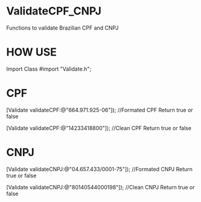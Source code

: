 ValidateCPF_CNPJ
================

Functions to validate Brazilian CPF and CNPJ


HOW USE
=========

Import Class
#import "Validate.h";


CPF
==========
[Validate validateCPF:@"664.971.925-06"]); //Formated CPF
Return true or false

[Validate validateCPF:@"14233418800"]); //Clean CPF
Return true or false


CNPJ
==========
[Validate validateCNPJ:@"04.657.433/0001-75"]);  //Formated CNPJ
Return true or false
   
[Validate validateCNPJ:@"80140544000198"]);  //Clean CNPJ
Return true or false






